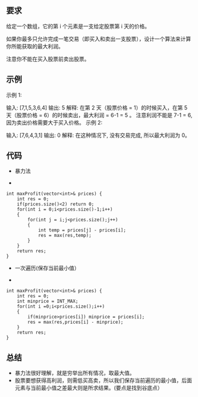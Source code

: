 ## 要求
给定一个数组，它的第 i 个元素是一支给定股票第 i 天的价格。

如果你最多只允许完成一笔交易（即买入和卖出一支股票），设计一个算法来计算你所能获取的最大利润。

注意你不能在买入股票前卖出股票。
## 示例
示例 1:

输入: [7,1,5,3,6,4]
输出: 5
解释: 在第 2 天（股票价格 = 1）的时候买入，在第 5 天（股票价格 = 6）的时候卖出，最大利润 = 6-1 = 5 。
     注意利润不能是 7-1 = 6, 因为卖出价格需要大于买入价格。
示例 2:

输入: [7,6,4,3,1]
输出: 0
解释: 在这种情况下, 没有交易完成, 所以最大利润为 0。

## 代码
- 暴力法

-

	int maxProfit(vector<int>& prices) {
        int res = 0;
        if(prices.size()<2) return 0;
        for(int i = 0;i<prices.size()-1;i++)
        {
            for(int j = i;j<prices.size();j++)
            {
                int temp = prices[j] - prices[i];
                res = max(res,temp);
            }
        }
        return res;
    }

- 一次遍历(保存当前最小值）

-

	int maxProfit(vector<int>& prices) {
        int res = 0;
        int minprice = INT_MAX;
        for(int i =0;i<prices.size();i++)
        {
            if(minprice>prices[i]) minprice = prices[i];
            res = max(res,prices[i] - minprice);
        }
        return res;
    }

## 总结
- 暴力法很好理解，就是穷举出所有情况，取最大值。
- 股票要想获得高利润，则需低买高卖，所以我们保存当前遍历的最小值，后面元素与当前最小值之差最大则是所求结果。(要点是找到谷底点）